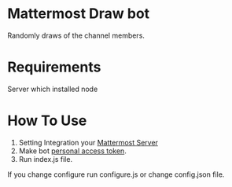 # Mattermost Draw bot
Randomly draws of the channel members.

# Requirements
Server which installed node

# How To Use
1. Setting Integration your [Mattermost Server](https://docs.mattermost.com/developer/slash-commands.html)
2. Make bot [personal access token](https://docs.mattermost.com/developer/personal-access-tokens.html).
3. Run index.js file.

If you change configure run configure.js or change config.json file.